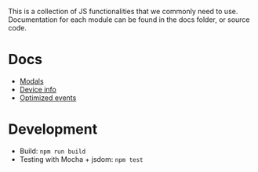 This is a collection of JS functionalities that we commonly need to use. Documentation for each module can be found in the docs folder, or source code.

# Docs

- [Modals](https://github.com/optimistdigital/core-js/blob/master/docs/modals.md)
- [Device info](https://github.com/optimistdigital/core-js/blob/master/docs/deviceInfo.md)
- [Optimized events](https://github.com/optimistdigital/core-js/blob/master/docs/optimizedEvents.md)

# Development

- Build: `npm run build`
- Testing with Mocha + jsdom: `npm test`
